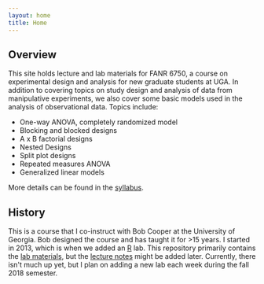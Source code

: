 ```yaml
---
layout: home
title: Home
---
```



## Overview

This site holds lecture and lab materials for FANR 6750, a course on experimental design and analysis for new graduate students at UGA. In addition to covering topics on study design and analysis of data from manipulative experiments, we also cover some basic models used in the analysis of observational data. Topics include:

* One-way ANOVA, completely randomized model
* Blocking and blocked designs
* A x B factorial designs
* Nested Designs
* Split plot designs
* Repeated measures ANOVA
* Generalized linear models

More details can be found in the [syllabus](syllabus.md).

## History
This is a course that I co-instruct with Bob Cooper at the University of Georgia. Bob designed the course and has taught it for >15 years. I started in 2013, which is when we added an [R](https://www.r-project.org/) lab. This repository primarily contains the [lab materials](labs/labs.md), but the [lecture notes](lectures/lectures.md) might be added later. Currently, there isn't much up yet, but I plan on adding a new lab each week during the fall 2018 semester.



